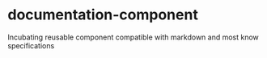 # documentation-component
Incubating reusable component compatible with markdown and most know specifications
